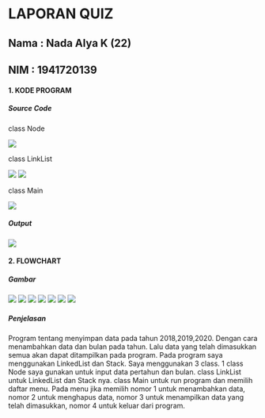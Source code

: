 # LAPORAN QUIZ
## Nama : Nada Alya K (22)
## NIM  : 1941720139

#### 1. KODE PROGRAM
##### Source Code

class Node

<img src = "sc1.png">

class LinkList

<img src = "sc2.png">

<img src = "sc3.png">

class Main

<img src = "sc4.png">

##### Output

<img src = "output.png">

#### 2. FLOWCHART
##### Gambar

<img src = "input.png">

<img src = "read.png">

<img src = "LinkList.png">

<img src = "enque.png">

<img src = "deque.png">

<img src = "view.png">

<img src = "main.png">

##### Penjelasan 

Program tentang menyimpan data pada tahun 2018,2019,2020. Dengan cara menambahkan data dan bulan pada tahun. Lalu data yang telah dimasukkan semua akan dapat ditampilkan pada program. Pada program saya menggunakan LinkedList dan Stack.
Saya menggunakan 3 class. 1 class Node saya gunakan untuk input data pertahun dan bulan. class LinkList untuk LinkedList dan Stack nya. class Main untuk run program dan memilih daftar menu. Pada menu jika memilih nomor 1 untuk menambahkan data, nomor 2 untuk menghapus data, nomor 3 untuk menampilkan data yang telah dimasukkan, nomor 4 untuk keluar dari program.
